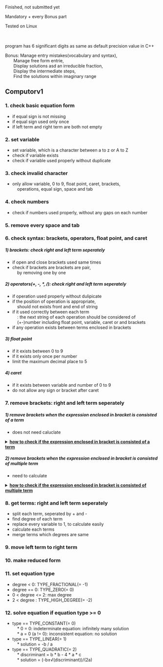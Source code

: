 Finished, not submitted yet

Mandatory + every Bonus part

Tested on Linux

<br>
<br>
program has 6 significant digits as same as default precision value in C++<br>

Bonus: Manage entry mistakes(vocabulary and syntax),<br>
&nbsp;&nbsp;&nbsp;&nbsp;&nbsp;&nbsp;&nbsp;Manage free form entrie,<br>
&nbsp;&nbsp;&nbsp;&nbsp;&nbsp;&nbsp;&nbsp;Display solutions asd an irreducible fraction,<br>
&nbsp;&nbsp;&nbsp;&nbsp;&nbsp;&nbsp;&nbsp;Display the intermediate steps,<br>
&nbsp;&nbsp;&nbsp;&nbsp;&nbsp;&nbsp;&nbsp;Find the solutions within imaginary range<br>

## Computorv1

### 1. check basic equation form

- if equal sign is not missing<br>
- if equal sign used only once<br>
- if left term and right term are both not empty<br>

### 2. set variable

- set variable, which is a character between a to z or A to Z<br>
- check if variable exists<br>
- check if variable used properly without duplicate<br>

### 3. check invalid character

- only allow variable, 0 to 9, float point, caret, brackets,<br>
&nbsp;&nbsp;&nbsp;&nbsp;operations, equal sign, space and tab<br>

### 4. check numbers

- check if numbers used properly, without any gaps on each number<br>

### 5. remove every space and tab

### 6. check syntax: brackets, operators, float point, and caret

##### 1) brackets: check right and left term seperately
- if open and close brackets used same times<br>
- check if brackets are brackets are pair,<br>
&nbsp;&nbsp;&nbsp;&nbsp;by removing one by one<br>
##### 2) operators(+, -, *, /): check right and left term seperately
- if operation used properly without dulipicate<br>
- if the position of operation is appropriate,<br>
&nbsp;&nbsp;&nbsp;&nbsp;should not exists front and end of string<br>
- if it used correctly between each term<br>
&nbsp;&nbsp;&nbsp;&nbsp;: the next string of each operation should be considered of<br>
&nbsp;&nbsp;&nbsp;&nbsp;(+-)number including float point, variable, caret or and brackets<br>
- if any operation exists between terms enclosed in brackets<br>
##### 3) float point
- if it exists between 0 to 9<br>
- if it exists only once per number<br>
- limit the maximum decimal place to 5<br>
##### 4) caret
- if it exists between variable and number of 0 to 9<br>
- do not allow any sign or bracket after caret<br>

### 7. remove brackets: right and left term seperately
##### 1) remove brackets when the expression enclosed in bracket is consisted of a term
- does not need caluclate<br>
<details>
<summary><b><ins>how to check if the expression enclosed in bracket is consisted of a term<br></ins></b></summary>
<br>
- void Parse::remove_bracket_one_term(std::string &str)<br>
<br>

```
1. find start and end index of open and close bracket,
	split string to 3 part, s[FRONT], s[BRACKET], and s[BACK]

	ex. 1+2-(-3)+4 → s[FRONT] = "1+2-"
			s[BRACET] = "-3"
			s[BACK] = "+4"

2. check s[BRACKET] string, using split_term()

3. if size of returned std::vector<std::string> is 1
	: remove brackets
	
	- check last of s[FRONT] and first of s[BRACKET] to determinate sign
		* s[FRONT][s[FRONT].length() - 1] == '+'
			⋅ if (s[BRACKET] == '+'): result sign is +
				: remove last character of s[FRONT]
			⋅ else if (s[BRACKET] == '-'): result sign is -
				: remove last character of s[FRONT]
			⋅ else: result sign is is +, do not remove anything
		* s[FRONT][s[FRONT].length() - 1] == '-'
			⋅ if (s[BRACKET] == '+'): result sign is is -
				: remove first charactor of s[BRACKET]
			⋅ else if (s[BRACKET] == '-'): result sign is +
				: remove first charactor of s[BRACKET],
				remove last vcharactor of s[FRONT], s[FRONT] += '+'
			⋅ else: result sign is -, do not remove anything

4. else: find next bracket and repeat
```

<br>
</details>

##### 2) remove brackets when the expression enclosed in bracket is consisted of multiple term
- need to calculate<br>
<details>
<summary><b><ins>how to check if the expression enclosed in bracket is consisted of multiple term<br></ins></b></summary>
<br>
- void Parse::remove_bracket_multiple_term(std::string &str)<br>
<br>

```
1. find start and end index of open and close bracket,
	split string to 3 part, s[FRONT], s[BRACKET], and s[BACK]

	ex1. 1+2*3*(4-x)*(5+x)*6 → s[FRONT] = "1+2*3*("
				s[BRACET] = "4-x"
				s[BACK] = "*(5+x)*6"
	ex2. 1-(2+x)*3 → s[FRONT] = "1-("
			s[BRACET] = "2+x"
			s[BACK] = "*3"

2. find term and degree of s[BRACKET] string, using get_term()
	: each term and degree is saved on
	std::pair<std::vector<std::string>, std::vector<float>>
	
	ex1. s[BRACKET] = "4-x"
		→ term: pair<std::vector<std::string>, std::vector<float>>.first
			: {"4", "-1"}
		→ degree: pair<std::vector<std::string>, std::vector<float>>.second
			: {0, 1}

3. check * and / operation from s[FRONT],
	update s[FRONT], std::pair<std::vector<std::string>, std::vector<float>>
	- if s[FRONT] ends with "+(" or "-("
		: remove last character of s[FRONT], s[FRONT] *= "1*"

		ex2. s[FRONT] = "1-("
			→ s[FRONT] = "1-1*"

	- else: remove last character of s[FRONT]

		ex1. s[FRONT] = "1+2*3("
			→ s[FRONT] = "1+2*3"

	- find * or / from s[FRONT]
		* make tmp for coefficient of '*' or '/'
		* make std::pair<std::vector<std::string>, std::vector<float>>
			for tmp's term and degree
		* find tmp's term and degree using get_term()
		* if s[FRONT][s[FRONT].length() -1] is '*'
			⋅ update original term[i] to original term[i] * tmp term[j]
			⋅ update original degree[i] to original degree[i] + tmp degree[j]
		* if s[FRONT][s[FRONT].length() -1] is '/'
			⋅ check each original degree is 0,
				because this program does not support calculating
				expressions with variables in the denominator.
			⋅ make nb to store every term's coefficient
			⋅ if nb is not 0, replace original term and degree
				to tmp term and degree
			⋅ update original term[i] to original term[i] / nb
		* remove tmp from s[FRONT]
		* repeat until s[FRONT][s[FRONT].length() - 1] is not '*' nor '/'

4. check * and / operation from s[BACK],
	update s[BACK], std::pair<std::vector<std::string>, std::vector<float>>
	- if s[BACK] starts with "*(" or "/("
		make tmp for string enclosed in brackets, in front of s[BACK]
			* make std::pair<std::vector<std::string>, std::vector<float>>
				for tmp's term and degree
			* find tmp's term and degree using get_term()
			* if s[BACK][0] is '*'
				⋅ update original term[i] to original term[i] * tmp term[j]
				⋅ update original degree[i] to original degree[i] + tmp degree[j]
			* if s[BACK][0] is '/'
				⋅ check each tmp degree is 0,
					because this program does not support calculating
					expressions with variables in the denominator.
				⋅ when i > 0, do tmp term[0] = tmp term[0] * tmp term[i]
					to  store every term's coefficient
					update original term[i] to original term[i] / tmp term[0]
			* remove tmp from s[BACK]
			* repeat until s[BACK][0] is not '*' nor '/'
	- if s[BACK] is '*' or '/'
		: do same step as above, but tmp is coefficient of '*' or '/'
5. make new s[BRACKET] string using updated term and degree
6. change entire string to updated s[FRONT], s[BRACKET], s[BACK]
7. repeat until str.find(")") == std::string::npos
```

<br>
</details>

### 8. get terms: right and left term seperately

- split each term, seperated by + and -<br>
- find degree of each term<br>
- replace every variable to 1, to calculate easily<br>
- calculate each terms<br>
- merge terms which degrees are same<br>

### 9. move left term to right term

### 10. make reduced form

### 11. set equation type

- degree < 0: TYPE_FRACTIONAL(= -1)<br>
- degree == 0: TYPE_ZERO(= 0)<br>
- 0 < degree <= 2: max degree<br>
- 2 < degree : TYPE_HIGH_DEGREE(= -2)<br>

### 12. solve equation if equation type >= 0
- type == TYPE_CONSTANT(= 0)<br>
&nbsp;&nbsp;&nbsp;&nbsp;* 0 = 0: indeterminate equation: infinitely many solution<br>
&nbsp;&nbsp;&nbsp;&nbsp;* a = 0 (a != 0): inconsistent equation: no solution<br>
- type == TYPE_LINEAR(= 1)<br>
&nbsp;&nbsp;&nbsp;&nbsp;* solution = -b / a<br>
- type == TYPE_QUADRATIC(= 2)<br>
&nbsp;&nbsp;&nbsp;&nbsp;* discriminant = b * b - 4 * a * c<br>
&nbsp;&nbsp;&nbsp;&nbsp;* solution = (-b±√(discriminant))/(2a)<br>
<br>